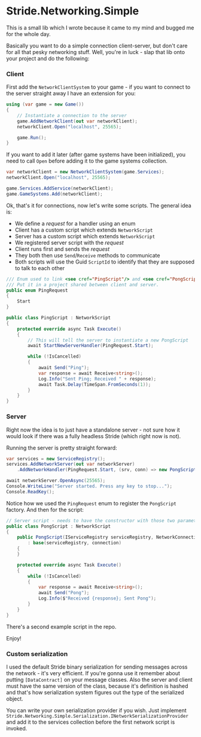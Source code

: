 # Stride.Networking.Simple
This is a small lib which I wrote because it came to my mind and bugged me for the whole day.

Basically you want to do a simple connection client-server, but don't care for all that pesky networking stuff.
Well, you're in luck - slap that lib onto your project and do the following:

### Client
First add the `NetworkClientSystem` to your game - if you want to connect to the server straight away I have an extension for you:

```csharp
using (var game = new Game())
{
    // Instantiate a connection to the server
    game.AddNetworkClient(out var networkClient);
    networkClient.Open("localhost", 25565);

    game.Run();
}
```

If you want to add it later (after game systems have been initialized), you need to call `Open` before adding it to the game systems collection.

```csharp
var networkClient = new NetworkClientSystem(game.Services);
networkClient.Open("localhost", 25565);

game.Services.AddService(networkClient);
game.GameSystems.Add(networkClient);
```

Ok, that's it for connections, now let's write some scripts. The general idea is:

* We define a _request_ for a handler using an enum
* Client has a custom script which extends `NetworkScript`
* Server has a custom script which extends `NetworkScript`
* We registered server script with the _request_
* Client runs first and sends the _request_
* They both then use `Send`/`Receive` methods to communicate
* Both scripts will use the Guid `ScriptId` to identify that they are supposed to talk to each other

```csharp
/// Enum used to link <see cref="PingScript"/> and <see cref="PongScript"/>.
/// Put it in a project shared between client and server.
public enum PingRequest
{
    Start
}

public class PingScript : NetworkScript
{
    protected override async Task Execute()
    {
        // This will tell the server to instantiate a new PongScript
        await StartNewServerHandler(PingRequest.Start);

        while (!IsCancelled)
        {
            await Send("Ping");
            var response = await Receive<string>();
            Log.Info("Sent Ping; Received " + response);
            await Task.Delay(TimeSpan.FromSeconds(1));
        }
    }
}
```

### Server
Right now the idea is to just have a standalone server - not sure how it would look if there was a fully headless Stride (which right now is not).

Running the server is pretty straight forward:

```csharp
var services = new ServiceRegistry();
services.AddNetworkServer(out var networkServer)
    .AddNetworkHandler(PingRequest.Start, (srv, conn) => new PongScript(srv, conn));

await networkServer.OpenAsync(25565);
Console.WriteLine("Server started. Press any key to stop...");
Console.ReadKey();
```

Notice how we used the `PingRequest` enum to register the `PongScript` factory. 
And then for the script:

```csharp
// Server script - needs to have the constructor with those two parameters to correctly use it
public class PongScript : NetworkScript
{
    public PongScript(IServiceRegistry serviceRegistry, NetworkConnection connection)
        : base(serviceRegistry, connection)
    {
    }

    protected override async Task Execute()
    {
        while (!IsCancelled)
        {
            var response = await Receive<string>();
            await Send("Pong");
            Log.Info($"Received {response}; Sent Pong");
        }
    }
}
```

There's a second example script in the repo.

Enjoy!

### Custom serialization
I used the default Stride binary serialization for sending messages across the network - it's very efficient. If you're gonna use it remember about putting `[DataContract]` on your message classes. Also the server and client must have the same version of the class, because it's definition is hashed and that's how serialization system figures out the type of the serialized object.

You can write your own serialization provider if you wish. Just implement `Stride.Networking.Simple.Serialization.INetworkSerializationProvider` and add it to the services collection before the first network script is invoked.
